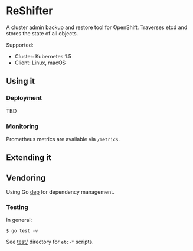 # ReShifter

A cluster admin backup and restore tool for OpenShift. Traverses etcd and stores the state of all objects.

Supported:

- Cluster: Kubernetes 1.5
- Client: Linux, macOS

## Using it

### Deployment

TBD

### Monitoring

Prometheus metrics are available via `/metrics`.

## Extending it

## Vendoring

Using Go [dep](https://github.com/golang/dep) for dependency management.

### Testing

In general:

```
$ go test -v
```

See [test/](test/) directory for `etc-*` scripts.
